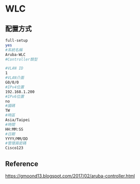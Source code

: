 # WLC #

## 配置方式 ##

```bash
full-setup 
yes
#系統名稱
Aruba-WLC
#Controller類型

#VLAN ID
1
#VLAN介面
G0/0/0
#IPv4位置
192.168.1.200
#IPv6位置
no
#國碼
TW
#時區
Asia/Taipei
#時間
HH:MM:SS
#日期
YYYY/MM/DD
#管理員密碼
Cisco123
```

## Reference ##

https://gmoond13.blogspot.com/2017/02/aruba-controller.html